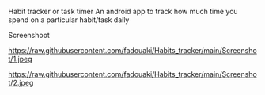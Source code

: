 Habit tracker or task timer
An android app to track how much time you spend on a particular habit/task daily

Screenshoot

https://raw.githubusercontent.com/fadouaki/Habits_tracker/main/Screenshot/1.jpeg

https://raw.githubusercontent.com/fadouaki/Habits_tracker/main/Screenshot/2.jpeg
